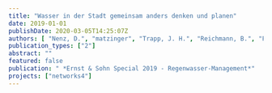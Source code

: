```yaml
---
title: "Wasser in der Stadt gemeinsam anders denken und planen"
date: 2019-01-01
publishDate: 2020-03-05T14:25:07Z
authors: [ "Nenz, D.", "matzinger", "Trapp, J. H.", "Reichmann, B.", "Funke, F.", "rouault", "Gunkel, M." ]
publication_types: ["2"]
abstract: ""
featured: false
publication: " *Ernst & Sohn Special 2019 - Regenwasser-Management*"
projects: ["networks4"]
---
```



